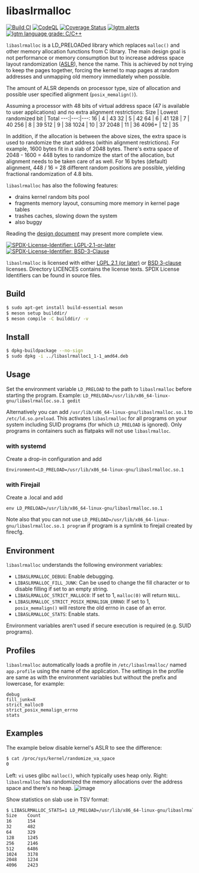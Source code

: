 # libaslrmalloc
[![Build CI](https://github.com/topimiettinen/libaslrmalloc/workflows/GitHub%20CI/badge.svg)](https://github.com/topimiettinen/libaslrmalloc/actions?query=workflow%3A%22GitHub+CI%22)
[![CodeQL](https://github.com/topimiettinen/libaslrmalloc/workflows/CodeQL/badge.svg)](https://github.com/topimiettinen/libaslrmalloc/actions?query=workflow%3ACodeQL)
[![Coverage Status](https://coveralls.io/repos/github/topimiettinen/libaslrmalloc/badge.svg?branch=master)](https://coveralls.io/github/topimiettinen/libaslrmalloc?branch=master)
[![lgtm alerts](https://img.shields.io/lgtm/alerts/g/topimiettinen/libaslrmalloc.svg?logo=lgtm&logoWidth=18)](https://lgtm.com/projects/g/topimiettinen/libaslrmalloc/alerts/)
[![lgtm language grade: C/C++](https://img.shields.io/lgtm/grade/cpp/g/topimiettinen/libaslrmalloc.svg?logo=lgtm&logoWidth=18)](https://lgtm.com/projects/g/topimiettinen/libaslrmalloc/context:cpp)

`libaslrmalloc` is a LD_PRELOADed library which replaces `malloc()` and other memory allocation functions from C library.
The main design goal is not performance or memory consumption but to increase address space
layout randomization ([ASLR](https://en.wikipedia.org/wiki/Address_space_layout_randomization)), hence the name.
This is achieved by not trying to keep the pages together, forcing the kernel to map
pages at random addresses and unmapping old memory immediately when possible.

The amount of ALSR depends on processor type, size of allocation and possible user specified alignment (`posix_memalign()`).

Assuming a processor with 48 bits of virtual address space (47 is available to user applications) and no extra alignment restrictions:
Size | Lowest randomized bit | Total
---:|---:|---:
16 | 4 | 43
32 | 5 | 42
64 | 6 | 41
128 | 7 | 40
256 | 8 | 39
512 | 9 | 38
1024 | 10 | 37
2048 | 11 | 36
4096+ | 12 | 35

In addition, if the allocation is between the above sizes, the extra space is used to randomize the start address (within alignment restrictions).
For example, 1600 bytes fit in a slab of 2048 bytes. There's extra space of 2048 - 1600 = 448 bytes to randomize the start of the
allocation, but alignment needs to be taken care of as well.
For 16 bytes (default) alignment, 448 / 16 = 28 different random positions are possible, yielding fractional randomization of 4.8 bits.

`libaslrmalloc` has also the following features:
* drains kernel random bits pool
* fragments memory layout, consuming more memory in kernel page tables
* trashes caches, slowing down the system
* also buggy

Reading the [design document](/DESIGN.md) may present more complete view.

[![SPDX-License-Identifier: LGPL-2.1-or-later](https://img.shields.io/static/v1?label=SPDX-License-Identifier&message=LGPL-2.1-or-later&color=blue&logo=open-source-initiative&logoColor=white&logoWidth=10&style=flat-square)](LICENSES/LGPL-2.1-or-later)
[![SPDX-License-Identifier: BSD-3-Clause](https://img.shields.io/static/v1?label=SPDX-License-Identifier&message=BSD-3-Clause&color=blue&logo=open-source-initiative&logoColor=white&logoWidth=10&style=flat-square)](LICENSES/BSD-3-Clause)

`libaslrmalloc` is licensed with either [LGPL 2.1 (or later)](LICENSES/LGPL-2.1-or-later) or [BSD 3-clause](LICENSES/BSD-3-Clause) licenses.
Directory LICENCES contains the license texts.
SPDX License Identifiers can be found in source files.

## Build

```bash
$ sudo apt-get install build-essential meson
$ meson setup builddir/
$ meson compile -C builddir/ -v
```

## Install

```bash
$ dpkg-buildpackage --no-sign
$ sudo dpkg -i ../libaslrmalloc1_1-1_amd64.deb
```

## Usage

Set the environment variable `LD_PRELOAD` to the path to `libaslrmalloc` before starting the program.
Example: `LD_PRELOAD=/usr/lib/x86_64-linux-gnu/libaslrmalloc.so.1 gedit`

Alternatively you can add `/usr/lib/x86_64-linux-gnu/libaslrmalloc.so.1` to `/etc/ld.so.preload`.
This activates `libaslrmalloc` for all programs on your system including SUID programs (for which `LD_PRELOAD` is ignored).
Only programs in containers such as flatpaks will not use `libaslrmalloc`.

### with systemd

Create a drop-in configuration and add

```
Environment=LD_PRELOAD=/usr/lib/x86_64-linux-gnu/libaslrmalloc.so.1
```

### with Firejail

Create a .local and add

```
env LD_PRELOAD=/usr/lib/x86_64-linux-gnu/libaslrmalloc.so.1
```

Note also that you can not use `LD_PRELOAD=/usr/lib/x86_64-linux-gnu/libaslrmalloc.so.1 program`
if program is a symlink to firejail created by firecfg.

## Environment

`libaslrmalloc` understands the following environment variables:

- `LIBASLRMALLOC_DEBUG`: Enable debugging.
- `LIBASLRMALLOC_FILL_JUNK`: Can be used to change the fill character or to disable filling if set to an empty string.
- `LIBASLRMALLOC_STRICT_MALLOC0`: If set to 1, `malloc(0)` will return `NULL`.
- `LIBASLRMALLOC_STRICT_POSIX_MEMALIGN_ERRNO`: If set to 1, `posix_memalign()` will restore the old errno in case of an error.
- `LIBASLRMALLOC_STATS`: Enable stats.

Environment variables aren't used if secure execution is required (e.g. SUID programs).

## Profiles
`libaslrmalloc` automatically loads a profile in `/etc/libaslrmalloc/` named `app.profile` using the name of the application. 
The settings in the profile are same as with the environment variables but without the prefix and lowercase, for example:

```
debug
fill_junk=X
strict_malloc0
strict_posix_memalign_errno
stats
```

## Examples

The example below disable kernel's ASLR to see the difference:
```bash
$ cat /proc/sys/kernel/randomize_va_space
0
```
Left: `vi` uses glibc `malloc()`, which typically uses heap only.
Right: `libaslrmalloc` has randomized the memory allocations over the address space and there's no heap. 
![image](https://user-images.githubusercontent.com/18518033/136421943-0bc63685-17b4-42af-8ae1-73618bbafd2a.png)

Show statistics on slab use in TSV format:
```bash
$ LIBASLRMALLOC_STATS=1 LD_PRELOAD=/usr/lib/x86_64-linux-gnu/libaslrmalloc.so.1 gnome-system-monitor
Size    Count
16      154
32      482
64      329
128     1245
256     2146
512     6486
1024    3178
2048    1234
4096    2423
```
